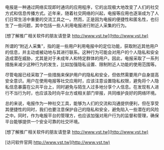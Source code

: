 电报是一种通过网络实现即时通讯的应用程序，它的出现极大地改变了人们的社交方式和信息传播方式。近年来，随着社交网络的兴起，电报等应用也逐渐成为了人们日常生活中重要的交流工具之一。然而，正是因为电报的便捷性和匿名性，也衍生了一些问题，其中包括一些人利用电报进行附近人采集的行为。

[想了解推广相关软件的朋友请登录 http://www.vst.tw](http://www.vst.tw)

所谓的“附近人采集”，指的是一些用户利用电报中的定位功能，获取附近其他用户的信息，并主动或被动地与其进行联系。这种行为可能会对用户的个人隐私和安全造成潜在威胁，尤其是对于未成年人和特定群体的用户。因此，电报采取了一系列措施来减少这种行为的发生，比如加强隐私设置、限制附近人功能的使用范围等。

尽管电报已经采取了一些措施来保护用户的隐私和安全，但依然需要用户自身提高安全意识。用户在使用电报等社交应用时，应该注意设置隐私权限，避免将个人隐私信息暴露在公共平台上，同时避免与陌生人过多地分享个人信息。在发现有人进行不当行为时，也应该及时向平台方或相关部门举报，共同维护良好的网络环境。

总的来说，电报作为一种社交工具，能够为人们的交流和沟通提供便利，但在享受其便捷性的同时，我们也要注意保护自己的隐私和安全，避免陷入一些潜在的风险之中。同时，作为电报平台的管理方，也应该加强对用户行为的监督和管理，确保平台能够提供一个安全可靠的社交环境。

[想了解推广相关软件的朋友请登录 http://www.vst.tw](http://www.vst.tw)


[访问软件官网 http://www.vst.tw](http://www.vst.tw)
